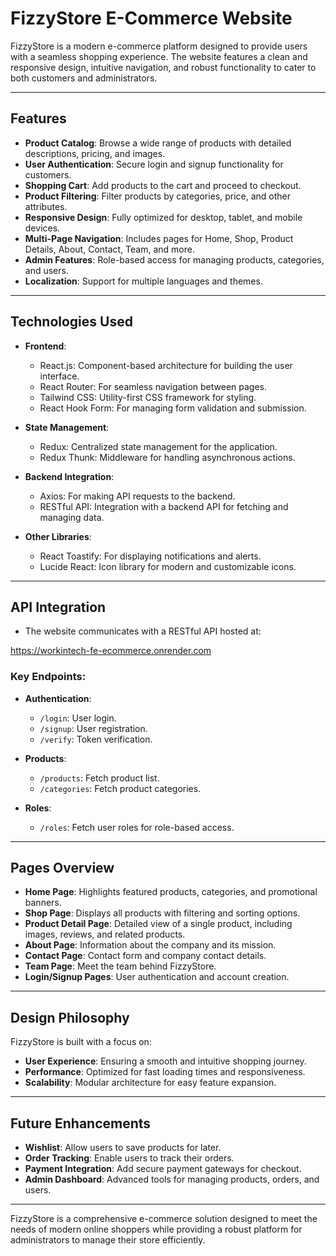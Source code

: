 # FizzyStore E-Commerce Website

FizzyStore is a modern e-commerce platform designed to provide users with a seamless shopping experience. The website features a clean and responsive design, intuitive navigation, and robust functionality to cater to both customers and administrators.

---

## Features

- **Product Catalog**: Browse a wide range of products with detailed descriptions, pricing, and images.
- **User Authentication**: Secure login and signup functionality for customers.
- **Shopping Cart**: Add products to the cart and proceed to checkout.
- **Product Filtering**: Filter products by categories, price, and other attributes.
- **Responsive Design**: Fully optimized for desktop, tablet, and mobile devices.
- **Multi-Page Navigation**: Includes pages for Home, Shop, Product Details, About, Contact, Team, and more.
- **Admin Features**: Role-based access for managing products, categories, and users.
- **Localization**: Support for multiple languages and themes.

---

## Technologies Used

- **Frontend**:
  - React.js: Component-based architecture for building the user interface.
  - React Router: For seamless navigation between pages.
  - Tailwind CSS: Utility-first CSS framework for styling.
  - React Hook Form: For managing form validation and submission.

- **State Management**:
  - Redux: Centralized state management for the application.
  - Redux Thunk: Middleware for handling asynchronous actions.

- **Backend Integration**:
  - Axios: For making API requests to the backend.
  - RESTful API: Integration with a backend API for fetching and managing data.

- **Other Libraries**:
  - React Toastify: For displaying notifications and alerts.
  - Lucide React: Icon library for modern and customizable icons.

---

## API Integration
  - The website communicates with a RESTful API hosted at:

https://workintech-fe-ecommerce.onrender.com


### Key Endpoints:
- **Authentication**:
  - `/login`: User login.
  - `/signup`: User registration.
  - `/verify`: Token verification.

- **Products**:
  - `/products`: Fetch product list.
  - `/categories`: Fetch product categories.

- **Roles**:
  - `/roles`: Fetch user roles for role-based access.

---

## Pages Overview

- **Home Page**: Highlights featured products, categories, and promotional banners.
- **Shop Page**: Displays all products with filtering and sorting options.
- **Product Detail Page**: Detailed view of a single product, including images, reviews, and related products.
- **About Page**: Information about the company and its mission.
- **Contact Page**: Contact form and company contact details.
- **Team Page**: Meet the team behind FizzyStore.
- **Login/Signup Pages**: User authentication and account creation.

---

## Design Philosophy

FizzyStore is built with a focus on:
- **User Experience**: Ensuring a smooth and intuitive shopping journey.
- **Performance**: Optimized for fast loading times and responsiveness.
- **Scalability**: Modular architecture for easy feature expansion.

---

## Future Enhancements

- **Wishlist**: Allow users to save products for later.
- **Order Tracking**: Enable users to track their orders.
- **Payment Integration**: Add secure payment gateways for checkout.
- **Admin Dashboard**: Advanced tools for managing products, orders, and users.

---

FizzyStore is a comprehensive e-commerce solution designed to meet the needs of modern online shoppers while providing a robust platform for administrators to manage their store efficiently.


